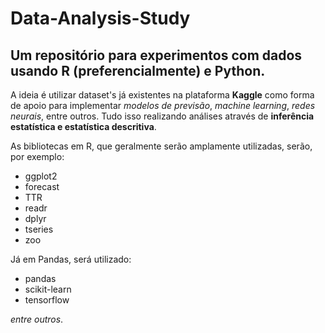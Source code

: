 # Data-Analysis-Study
## Um repositório para experimentos com dados usando R (preferencialmente) e Python.

A ideia é utilizar dataset's já existentes na plataforma **Kaggle** como forma de apoio para implementar *modelos de previsão*, *machine learning*, *redes neurais*, entre outros. Tudo isso realizando análises através de **inferência estatística e estatística descritiva**. 

As bibliotecas em R, que geralmente serão amplamente utilizadas, serão, por exemplo:

+ ggplot2
+ forecast
+ TTR
+ readr
+ dplyr
+ tseries
+ zoo

Já em Pandas, será utilizado:

+ pandas
+ scikit-learn
+ tensorflow

*entre outros*.

